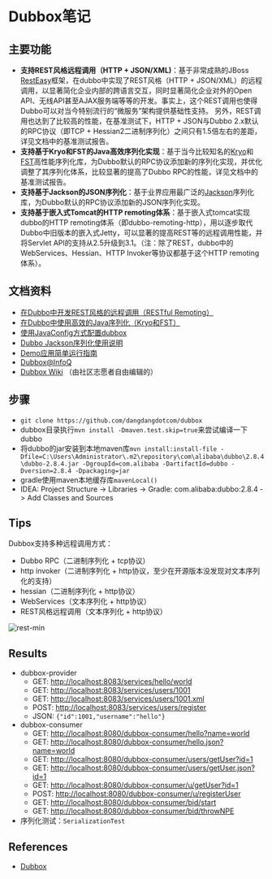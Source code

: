 # Dubbox笔记

## 主要功能
* **支持REST风格远程调用（HTTP + JSON/XML)**：基于非常成熟的JBoss [RestEasy](http://resteasy.jboss.org/)框架，在dubbo中实现了REST风格（HTTP + JSON/XML）的远程调用，以显著简化企业内部的跨语言交互，同时显著简化企业对外的Open API、无线API甚至AJAX服务端等等的开发。事实上，这个REST调用也使得Dubbo可以对当今特别流行的“微服务”架构提供基础性支持。 另外，REST调用也达到了比较高的性能，在基准测试下，HTTP + JSON与Dubbo 2.x默认的RPC协议（即TCP + Hessian2二进制序列化）之间只有1.5倍左右的差距，详见文档中的基准测试报告。
* **支持基于Kryo和FST的Java高效序列化实现**：基于当今比较知名的[Kryo](https://github.com/EsotericSoftware/kryo)和[FST](https://github.com/RuedigerMoeller/fast-serialization)高性能序列化库，为Dubbo默认的RPC协议添加新的序列化实现，并优化调整了其序列化体系，比较显著的提高了Dubbo RPC的性能，详见文档中的基准测试报告。
* **支持基于Jackson的JSON序列化**：基于业界应用最广泛的[Jackson](http://jackson.codehaus.org/)序列化库，为Dubbo默认的RPC协议添加新的JSON序列化实现。
* **支持基于嵌入式Tomcat的HTTP remoting体系**：基于嵌入式tomcat实现dubbo的HTTP remoting体系（即dubbo-remoting-http），用以逐步取代Dubbo中旧版本的嵌入式Jetty，可以显著的提高REST等的远程调用性能，并将Servlet API的支持从2.5升级到3.1。（注：除了REST，dubbo中的WebServices、Hessian、HTTP Invoker等协议都基于这个HTTP remoting体系）。

## 文档资料
* [在Dubbo中开发REST风格的远程调用（RESTful Remoting）](https://dangdangdotcom.github.io/dubbox/rest.html)
* [在Dubbo中使用高效的Java序列化（Kryo和FST）](https://dangdangdotcom.github.io/dubbox/serialization.html)
* [使用JavaConfig方式配置dubbox](https://dangdangdotcom.github.io/dubbox/java-config.html)
* [Dubbo Jackson序列化使用说明](https://dangdangdotcom.github.io/dubbox/jackson.html)
* [Demo应用简单运行指南](https://dangdangdotcom.github.io/dubbox/demo.html)
* [Dubbox@InfoQ](http://www.infoq.com/cn/news/2014/10/dubbox-open-source)
* [Dubbox Wiki](https://github.com/dangdangdotcom/dubbox/wiki) （由社区志愿者自由编辑的）

## 步骤
- `git clone https://github.com/dangdangdotcom/dubbox`
- dubbox目录执行`mvn install -Dmaven.test.skip=true`来尝试编译一下dubbo
- 将dubbo的jar安装到本地maven库`mvn install:install-file -Dfile=C:\Users\Administrator\.m2\repository\com\alibaba\dubbo\2.8.4\dubbo-2.8.4.jar -DgroupId=com.alibaba -DartifactId=dubbo -Dversion=2.8.4 -Dpackaging=jar`
- gradle使用maven本地缓存库`mavenLocal()`
- IDEA: Project Structure -> Libraries -> Gradle: com.alibaba:dubbo:2.8.4 -> Add Classes and Sources

## Tips
Dubbox支持多种远程调用方式：
- Dubbo RPC（二进制序列化 + tcp协议）
- http invoker（二进制序列化 + http协议，至少在开源版本没发现对文本序列化的支持）
- hessian（二进制序列化 + http协议）
- WebServices（文本序列化 + http协议）
- REST风格远程调用（文本序列化 + http协议）

![rest-min](https://s0.wailian.download/2018/12/09/rest-min.jpg)

## Results
- dubbox-provider
    - GET: [http://localhost:8083/services/hello/world](http://localhost:8083/services/hello/world)
    - GET: [http://localhost:8083/services/users/1001](http://localhost:8083/services/users/1001)
    - GET: [http://localhost:8083/services/users/1001.xml](http://localhost:8083/services/users/1001.xml)
    - POST: [http://localhost:8083/services/users/register](http://localhost:8083/services/users/register)
    - JSON: `{"id":1001,"username":"hello"}`
- dubbox-consumer
    - GET: [http://localhost:8080/dubbox-consumer/hello?name=world](http://localhost:8080/dubbox-consumer/hello?name=world)
    - GET: [http://localhost:8080/dubbox-consumer/hello.json?name=world](http://localhost:8080/dubbox-consumer/hello.json?name=world)
    - GET: [http://localhost:8080/dubbox-consumer/users/getUser?id=1](http://localhost:8080/dubbox-consumer/users/getUser?id=1)
    - GET: [http://localhost:8080/dubbox-consumer/users/getUser.json?id=1](http://localhost:8080/dubbox-consumer/users/getUser.json?id=1)
    - GET: [http://localhost:8080/dubbox-consumer/u/getUser?id=1](http://localhost:8080/dubbox-consumer/u/getUser?id=1)
    - POST: [http://localhost:8080/dubbox-consumer/u/registerUser](http://localhost:8080/dubbox-consumer/u/registerUser)
    - GET: [http://localhost:8080/dubbox-consumer/bid/start](http://localhost:8080/dubbox-consumer/bid/start)
    - GET: [http://localhost:8080/dubbox-consumer/bid/throwNPE](http://localhost:8080/dubbox-consumer/bid/throwNPE)
- 序列化测试：`SerializationTest`

## References
- [Dubbox](https://github.com/dangdangdotcom/dubbox)